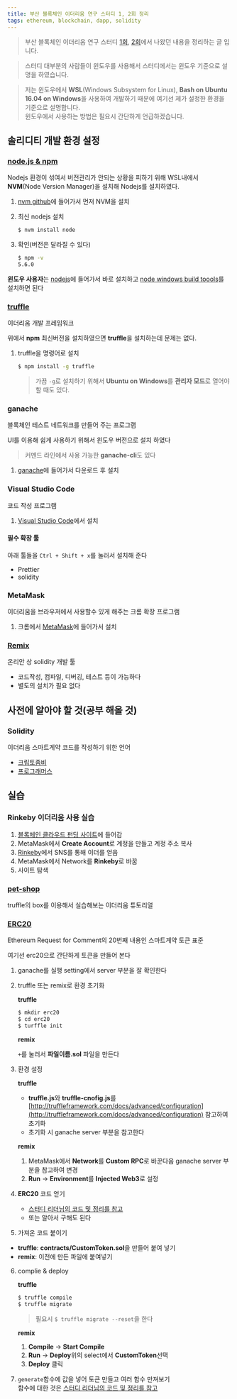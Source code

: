 ```yaml
---
title: 부산 블록체인 이더리움 연구 스터디 1, 2회 정리
tags: ethereum, blockchain, dapp, solidity
---
```


> 부산 블록체인 이더리움 연구 스터디 [1회][1회], [2회][2회]에서 나왔던 내용을 정리하는 글 입니다.

> 스터디 대부분의 사람들이 윈도우를 사용해서 스터디에서는 윈도우 기준으로 설명을 하였습니다.

> 저는 윈도우에서 **WSL**(Windows Subsystem for Linux), **Bash on Ubuntu 16.04 on Windows**을 사용하여 개발하기 때문에 여기선 제가 설정한 환경을 기준으로 설명합니다.  
> 윈도우에서 사용하는 방법은 필요시 간단하게 언급하겠습니다.



## 솔리디티 개발 환경 설정


### [node.js & npm](https://nodejs.org/en/)

Nodejs 환경이 섞여서 버전관리가 안되는 상황을 피하기 위해 WSL내에서 **NVM**(Node Version Manager)을 설치해 Nodejs를 설치하였다.

1. [nvm github](https://github.com/creationix/nvm#installation)에 들어가서 먼저 NVM을 설치
2. 최신 nodejs 설치

    ```bash
    $ nvm install node
    ```
3. 확인(버전은 달라질 수 있다)

    ```bash
    $ npm -v
    5.6.0
    ```

**윈도우 사용자**는 [nodejs](https://nodejs.org/en/)에 들어가서 바로 설치하고 [node windows build toools](https://www.npmjs.com/package/windows-build-tools)를 설치하면 된다


### [truffle](http://truffleframework.com/)

이더리움 개발 프레임워크

위에서 **npm** 최신버전을 설치하였으면 **truffle**을 설치하는데 문제는 없다.  

1. truffle을 명령어로 설치

    ```bash
    $ npm install -g truffle
    ```

    > 가끔 `-g`로 설치하기 위해서 **Ubuntu on Windows**를 **관리자 모드**로 열어야 할 때도 있다.


### ganache

블록체인 테스트 네트워크를 만들어 주는 프로그램

UI를 이용해 쉽게 사용하기 위해서 윈도우 버전으로 설치 하였다

> 커멘드 라인에서 사용 가능한 **ganache-cli**도 있다

1. [ganache](http://truffleframework.com/ganache/)에 들어가서 다운로드 후 설치


### Visual Studio Code

코드 작성 프로그램

1. [Visual Studio Code](https://code.visualstudio.com/)에서 설치


<!-- TODO: #### WSL을 VS code 에서 사용하기 -->

#### 필수 확장 툴

아래 툴들을 `Ctrl + Shift + x`를 눌러서 설치해 준다

* Prettier
* solidity 


### MetaMask

이더리움을 브라우저에서 사용할수 있게 해주는 크롬 확장 프로그램

1. 크롬에서 [MetaMask](https://chrome.google.com/webstore/detail/metamask/nkbihfbeogaeaoehlefnkodbefgpgknn)에 들어가서 설치

### [Remix](https://remix.ethereum.org/)

온리안 상 solidity 개발 툴  

* 코드작성, 컴파일, 디버깅, 테스트 등이 가능하다  
* 별도의 설치가 필요 없다



## 사전에 알아야 할 것(공부 해올 것)


### Solidity

이더리움 스마트계약 코드를 작성하기 위한 언어

* [크립토좀비](https://cryptozombies.io/)
* [프로그래머스](https://programmers.co.kr/pages/blockchain)



## 실습


### Rinkeby 이더리움 사용 실습

1. [블록체인 클라우드 펀딩 사이트](https://crowfunding-c9eff.firebaseapp.com/)에 들어감
2. MetaMask에서 **Create Account**로 계정을 만들고 계정 주소 복사
3. [Rinkeby](https://faucet.rinkeby.io/)에서 SNS를 통해 이더를 얻음
4. MetaMask에서 Network를 **Rinkeby**로 바꿈
5. 사이트 탐색



### [pet-shop](http://truffleframework.com/boxes/pet-shop)

truffle의 box를 이용해서 실습해보는 이더리움 튜토리얼  



### [ERC20](https://eips.ethereum.org/EIPS/eip-20)

Ethereum Request for Comment의 20번째 내용인 스마트계약 토큰 표준

여기선 erc20으로 간단하게 토큰을 만들어 본다


1. ganache를 실행
  setting에서 server 부분을 잘 확인한다
2. truffle 또는 remix로 환경 초기화

    **truffle**

    ```bash
    $ mkdir erc20
    $ cd erc20
    $ turffle init
    ```

    **remix**  

    `+`를 눌러서 **파일이름.sol** 파일을 만든다
3. 환경 설정

    **truffle**

    * **truffle.js**와 **truffle-cnofig.js**를 [http://truffleframework.com/docs/advanced/configuration](http://truffleframework.com/docs/advanced/configuration) 참고하여 초기화
    * 초기화 시 ganache server 부분을 참고한다

    **remix**  

    1. MetaMask에서 **Network**를 **Custom RPC**로 바꾼다음 ganache server 부분을 참고하여 변경
    2. **Run** -> **Environment**를 **Injected Web3**로 설정

4. **ERC20** 코드 얻기
   
   * [스터디 리더님의 코드 및 정리를 참고][erc20 정리]
   * 또는 알아서 구해도 된다

5. 가져온 코드 붙이기

  * **truffle**: **contracts/CustomToken.sol**을 만들어 붙여 넣기
  * **remix**: 이전에 만든 파일에 붙여넣기

6. complie & deploy

    **truffle**

    ```bash
    $ truffle compile
    $ truffle migrate
    ```

    > 필요시 `$ truffle migrate --reset`을 한다

    **remix**

    1. **Compile** -> **Start Compile**
    2. **Run** -> **Deploy**위의 select에서 **CustomToken**선택
    3. **Deploy** 클릭
   
7. `generate`함수에 값을 넣어 토큰 만들고 여러 함수 만져보기  
   함수에 대한 것은 [스터디 리더님의 코드 및 정리를 참고][erc20 정리]



[1회]: https://www.meetup.com/ko-KR/GDG-Busan/events/250677478
[2회]: https://www.meetup.com/ko-KR/GDG-Busan/events/250835484
[erc20 정리]: https://github.com/bear2u/erc20_token_react/blob/master/contracts/CustomToken.sol
